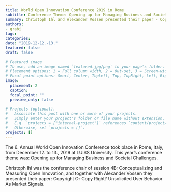 ```yaml
---
title: World Open Innovation Conference 2019 in Rome
subtitle: Conference Theme: Opening up for Managing Business and Societal Challenges
summary: Christoph Ihl and Alexander Vossen presented their paper - Copyright Or Copy Right? Unsolicited User Behavior As Market Signals
authors:
- grabi
tags:
categories:
date: "2019-12-12.-13."
featured: false
draft: false

# Featured image
# To use, add an image named `featured.jpg/png` to your page's folder.
# Placement options: 1 = Full column width, 2 = Out-set, 3 = Screen-width
# Focal point options: Smart, Center, TopLeft, Top, TopRight, Left, Right, BottomLeft, Bottom, BottomRight
image:
  placement: 2
  caption:
  focal_point: ""
  preview_only: false

# Projects (optional).
#   Associate this post with one or more of your projects.
#   Simply enter your project's folder or file name without extension.
#   E.g. `projects = ["internal-project"]` references `content/project/deep-learning/index.md`.
#   Otherwise, set `projects = []`.
projects: []
---
```


The 6. Annual World Open Innovation Conference took place in Rome, Italy, from December 12. to 13., 2019 at LUISS University. This year’s conference theme was: Opening up for Managing Business and Societal Challenges.

Christoph Ihl was the conference chair of session 4B:
Conceptualizing and Measuring Open Innovation, and together with Alexander Vossen they presented their paper: Copyright Or Copy Right? Unsolicited User Behavior As Market Signals.
